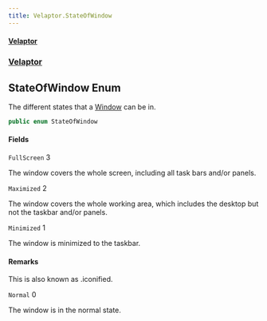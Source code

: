 ```yaml
---
title: Velaptor.StateOfWindow
---
```


#### [Velaptor](Namespaces.md 'Velaptor Namespaces')
### [Velaptor](Velaptor.md 'Velaptor')

## StateOfWindow Enum

The different states that a [Window](Velaptor.UI.Window.md 'Velaptor.UI.Window') can be in.

```csharp
public enum StateOfWindow
```
#### Fields

<a name='Velaptor.StateOfWindow.FullScreen'></a>

`FullScreen` 3

The window covers the whole screen, including all task bars and/or panels.

<a name='Velaptor.StateOfWindow.Maximized'></a>

`Maximized` 2

The window covers the whole working area, which includes the desktop but not the taskbar and/or panels.

<a name='Velaptor.StateOfWindow.Minimized'></a>

`Minimized` 1

The window is minimized to the taskbar.

#### Remarks
This is also known as .iconified.

<a name='Velaptor.StateOfWindow.Normal'></a>

`Normal` 0

The window is in the normal state.

